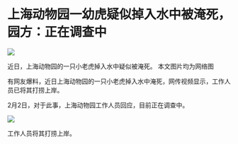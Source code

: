 # 上海动物园一幼虎疑似掉入水中被淹死，园方：正在调查中

![](https://inews.gtimg.com/newsapp_bt/0/15639461098/1000)

近日，上海动物园的一只小老虎掉入水中疑似被淹死。 本文图片均为网络图

有网友爆料，近日上海动物园的一只小老虎掉入水中淹死，网传视频显示，工作人员已将其打捞上岸。

2月2日，对于此事，上海动物园工作人员回应，目前正在调查中。

![](https://inews.gtimg.com/newsapp_bt/0/15639461102/1000)

工作人员将其打捞上岸。

